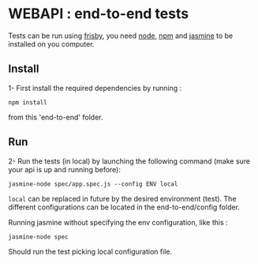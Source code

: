 WEBAPI : end-to-end tests
================================

Tests can be run using [frisby](http://frisbyjs.com/), you need [node](https://nodejs.org), [npm](https://www.npmjs.com/) and [jasmine](https://jasmine.github.io/) to be installed on you computer.

## Install ##

1- First install the required dependencies by running :
```
npm install
```
from this 'end-to-end' folder.

## Run ##

2- Run the tests (in local) by launching the following command (make sure your api is up and running before):

```
jasmine-node spec/app.spec.js --config ENV local
```

```local```  can be replaced in future by the desired environment (test). 
The different configurations can be located in the end-to-end/config folder.

Running jasmine without specifying the env configuration, like this :

```
jasmine-node spec
```
Should run the test picking local configuration file.
